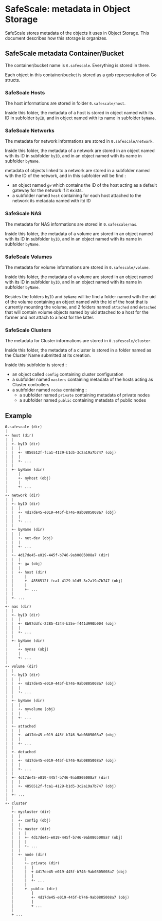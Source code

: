 # SafeScale: metadata in Object Storage

SafeScale stores metadata of the objects it uses in Object Storage. This document describes how this storage is organizes.

## SafeScale metadata Container/Bucket

The container/bucket name is ``0.safescale``. Everything is stored in there.

Each object in this container/bucket is stored as a gob representation of Go structs.

### SafeScale Hosts

The host informations are stored in folder ``0.safescale/host``.

Inside this folder, the metadata of a host is stored in object named with its ID in subfolder ``byID``,
and in object named with its name in subfolder ``byName``.

### SafeScale Networks

The metadata for network informations are stored in ``0.safescale/network``.

Inside this folder, the metadata of a network are stored in an object named with its ID in subfolder ``byID``,
and in an object named with its name in subfolder ``byName``.

metadata of objects linked to a network are stored in a subfolder named with the ID of the network, and in this subfolder will be find :

* an object named ``gw`` which contains the ID of the host acting as a default gateway for the network if it exists.
* a subfolder named ``host`` containing for each host attached to the network its metadata named with itd ID

### SafeScale NAS

The metadata for NAS informations are stored in ``0.safescale/nas``.

Inside this folder, the metadata of a volume are stored in an object named with its ID in subfolder ``byID``,
and in an object named with its name in subfolder ``byName``.

### SafeScale Volumes

The metadata for volume informations are stored in ``0.safescale/volume``.

Inside this folder, the metadata of a volume are stored in an object named with its ID in subfolder ``byID``,
and in an object named with its name in subfolder ``byName``.

Besides the folders ``byID`` and ``byName`` will be find a folder named with the uid of the volume containing an object named with the id of the host that is currently mounting the volume, and 2 folders named ``attached`` and ``detached`` that will contain volume objects named by uid attached to a host for the former and not attach to a host for the latter.

### SafeScale Clusters

The metadata for Cluster informations are stored in ``0.safescale/cluster``.

Inside this folder, the metadata of a cluster is stored in a folder named as the Cluster Name submitted at its creation.

Inside this subfolder is stored :

* an object called `config` containing cluster configuration
* a subfolder named `masters` containing metadata of the hosts acting as Cluster controllers
* a subfolder named `nodes` containing :
  * a subfolder named `private` containing metadata of private nodes
  * a subfolder named `public` containing metadata of public nodes

## Example

```shell
0.safescale (dir)
|
+- host (dir)
|  |
|  +- byID (dir)
|  |  |
|  |  +- 4856512f-fca1-4129-b1d5-3c2a19a7b747 (obj)
|  |  |
|  |  +- ...
|  |
|  +- byName (dir)
|     |
|     +- myhost (obj)
|     |
|     +- ...
|
+- network (dir)
|  |
|  +- byID (dir)
|  |  |
|  |  +- 4d17de45-e019-445f-b746-9ab0805008a7 (obj)
|  |  |
|  |  +- ...
|  |
|  +- byName (dir)
|  |  |
|  |  +- net-dev (obj)
|  |  |
|  |  +- ...
|  |
|  +- 4d17de45-e019-445f-b746-9ab0805008a7 (dir)
|  |  |
|  |  +- gw (obj)
|  |  |
|  |  +- host (dir)
|  |     |
|  |     +- 4856512f-fca1-4129-b1d5-3c2a19a7b747 (obj)
|  |     |
|  |     +- ...
|  |
|  +- ...
|
+- nas (dir)
|  |
|  +- byID (dir)
|  |  |
|  |  +- 8b97ddfc-2285-4344-b35e-f441d990b004 (obj)
|  |  |
|  |  +- ...
|  |
|  +- byName (dir)
|     |
|     +- mynas (obj)
|     |
|     +- ...
|
+- volume (dir)
|  |
|  +- byID (dir)
|  |  |
|  |  +- 4d17de45-e019-445f-b746-9ab0805008a7 (obj)
|  |  |
|  |  +- ...
|  |
|  +- byName (dir)
|  |  |
|  |  +- myvolume (obj)
|  |  |
|  |  +- ...
|  |
|  +- attached
|  |  |
|  |  +- 4d17de45-e019-445f-b746-9ab0805008a7 (obj)
|  |  |
|  |  +- ...
|  |
|  +- detached
|  |  |
|  |  +- 4d17de45-e019-445f-b746-9ab0805008a7 (obj)
|  |  |
|  |  +- ...
|  |
|  +- 4d17de45-e019-445f-b746-9ab0805008a7 (dir)
|  |  |
|  |  +- 4856512f-fca1-4129-b1d5-3c2a19a7b747 (obj)
|  |
|  +- ...
|
+- cluster
   |
   +- mycluster (dir)
   |  |
   |  +- config (obj)
   |  |
   |  +- master (dir)
   |  |  |
   |  |  +- 4d17de45-e019-445f-b746-9ab0805008a7 (obj)
   |  |  |
   |  |  +- ...
   |  |
   |  +- node (dir)
   |     |
   |     +- private (dir)
   |     |  |
   |     |  + 4d17de45-e019-445f-b746-9ab0805008a7 (obj)
   |     |  |
   |     |  +- ...
   |     |
   |     +- public (dir)
   |        |
   |        +- 4d17de45-e019-445f-b746-9ab0805008a7 (obj)
   |        |
   |        + ...
   |
   + ...
   ```